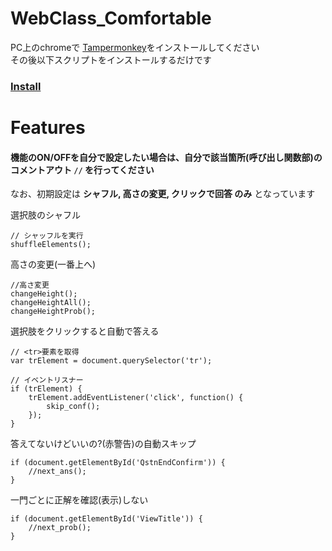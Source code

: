 # WebClass_Comfortable
PC上のchromeで [Tampermonkey](https://chromewebstore.google.com/detail/tampermonkey/dhdgffkkebhmkfjojejmpbldmpobfkfo?hl=ja)をインストールしてください  
その後以下スクリプトをインストールするだけです
### [Install](https://github.com/elsy0111/WebClass_Comfortable/raw/main/script.user.js)

# Features
#### 機能のON/OFFを自分で設定したい場合は、自分で該当箇所(呼び出し関数部)のコメントアウト `//` を行ってください
なお、初期設定は **シャフル, 高さの変更, クリックで回答 のみ** となっています

選択肢のシャフル 
```
// シャッフルを実行
shuffleElements();
```
高さの変更(一番上へ) 
```
//高さ変更
changeHeight();
changeHeightAll();
changeHeightProb();
```
選択肢をクリックすると自動で答える
```
// <tr>要素を取得
var trElement = document.querySelector('tr');

// イベントリスナー
if (trElement) {
    trElement.addEventListener('click', function() {
        skip_conf();
    });
}
```
答えてないけどいいの?(赤警告)の自動スキップ
```
if (document.getElementById('QstnEndConfirm')) {
    //next_ans();
}
```
一門ごとに正解を確認(表示)しない
```
if (document.getElementById('ViewTitle')) {
    //next_prob();
}
```
